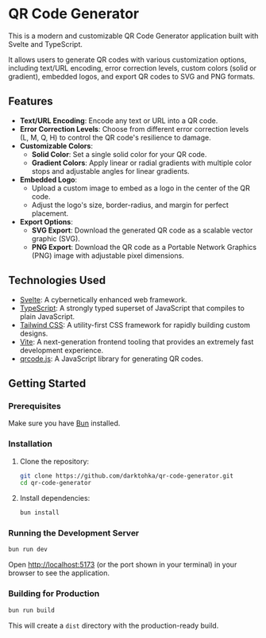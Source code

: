 # QR Code Generator

This is a modern and customizable QR Code Generator application built with Svelte and TypeScript.

It allows users to generate QR codes with various customization options, including text/URL encoding, error correction levels, custom colors (solid or gradient), embedded logos, and export QR codes to SVG and PNG formats.

## Features

- **Text/URL Encoding**: Encode any text or URL into a QR code.
- **Error Correction Levels**: Choose from different error correction levels (L, M, Q, H) to control the QR code's resilience to damage.
- **Customizable Colors**:
  - **Solid Color**: Set a single solid color for your QR code.
  - **Gradient Colors**: Apply linear or radial gradients with multiple color stops and adjustable angles for linear gradients.
- **Embedded Logo**:
  - Upload a custom image to embed as a logo in the center of the QR code.
  - Adjust the logo's size, border-radius, and margin for perfect placement.
- **Export Options**:
  - **SVG Export**: Download the generated QR code as a scalable vector graphic (SVG).
  - **PNG Export**: Download the QR code as a Portable Network Graphics (PNG) image with adjustable pixel dimensions.

## Technologies Used

- [Svelte](https://svelte.dev/): A cybernetically enhanced web framework.
- [TypeScript](https://www.typescriptlang.org/): A strongly typed superset of JavaScript that compiles to plain JavaScript.
- [Tailwind CSS](https://tailwindcss.com/): A utility-first CSS framework for rapidly building custom designs.
- [Vite](https://vitejs.dev/): A next-generation frontend tooling that provides an extremely fast development experience.
- [qrcode.js](https://github.com/davidshimjs/qrcodejs): A JavaScript library for generating QR codes.

## Getting Started

### Prerequisites

Make sure you have [Bun](https://bun.sh) installed.

### Installation

1.  Clone the repository:
    ```bash
    git clone https://github.com/darktohka/qr-code-generator.git
    cd qr-code-generator
    ```
2.  Install dependencies:
    ```bash
    bun install
    ```

### Running the Development Server

```bash
bun run dev
```

Open [http://localhost:5173](http://localhost:5173) (or the port shown in your terminal) in your browser to see the application.

### Building for Production

```bash
bun run build
```

This will create a `dist` directory with the production-ready build.
